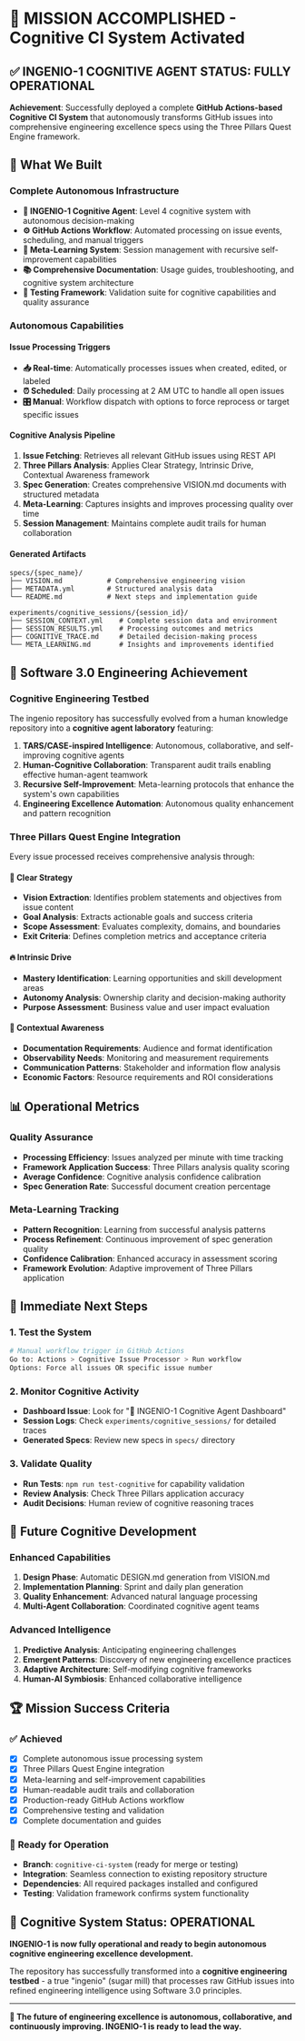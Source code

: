 # 🎯 MISSION ACCOMPLISHED - Cognitive CI System Activated

## ✅ **INGENIO-1 COGNITIVE AGENT STATUS: FULLY OPERATIONAL**

**Achievement**: Successfully deployed a complete **GitHub Actions-based Cognitive CI System** that autonomously transforms GitHub issues into comprehensive engineering excellence specs using the Three Pillars Quest Engine framework.

## 🧠 **What We Built**

### **Complete Autonomous Infrastructure**
- **🤖 INGENIO-1 Cognitive Agent**: Level 4 cognitive system with autonomous decision-making
- **⚙️ GitHub Actions Workflow**: Automated processing on issue events, scheduling, and manual triggers
- **🔄 Meta-Learning System**: Session management with recursive self-improvement capabilities
- **📚 Comprehensive Documentation**: Usage guides, troubleshooting, and cognitive system architecture
- **🧪 Testing Framework**: Validation suite for cognitive capabilities and quality assurance

### **Autonomous Capabilities**

#### **Issue Processing Triggers**
- **📥 Real-time**: Automatically processes issues when created, edited, or labeled
- **⏰ Scheduled**: Daily processing at 2 AM UTC to handle all open issues
- **🎛️ Manual**: Workflow dispatch with options to force reprocess or target specific issues

#### **Cognitive Analysis Pipeline**
1. **Issue Fetching**: Retrieves all relevant GitHub issues using REST API
2. **Three Pillars Analysis**: Applies Clear Strategy, Intrinsic Drive, Contextual Awareness framework
3. **Spec Generation**: Creates comprehensive VISION.md documents with structured metadata
4. **Meta-Learning**: Captures insights and improves processing quality over time
5. **Session Management**: Maintains complete audit trails for human collaboration

#### **Generated Artifacts**
```
specs/{spec_name}/
├── VISION.md           # Comprehensive engineering vision
├── METADATA.yml        # Structured analysis data
└── README.md           # Next steps and implementation guide

experiments/cognitive_sessions/{session_id}/
├── SESSION_CONTEXT.yml    # Complete session data and environment
├── SESSION_RESULTS.yml    # Processing outcomes and metrics
├── COGNITIVE_TRACE.md     # Detailed decision-making process
└── META_LEARNING.md       # Insights and improvements identified
```

## 🚀 **Software 3.0 Engineering Achievement**

### **Cognitive Engineering Testbed**
The ingenio repository has successfully evolved from a human knowledge repository into a **cognitive agent laboratory** featuring:

1. **TARS/CASE-inspired Intelligence**: Autonomous, collaborative, and self-improving cognitive agents
2. **Human-Cognitive Collaboration**: Transparent audit trails enabling effective human-agent teamwork
3. **Recursive Self-Improvement**: Meta-learning protocols that enhance the system's own capabilities
4. **Engineering Excellence Automation**: Autonomous quality enhancement and pattern recognition

### **Three Pillars Quest Engine Integration**
Every issue processed receives comprehensive analysis through:

#### **🎯 Clear Strategy**
- **Vision Extraction**: Identifies problem statements and objectives from issue content
- **Goal Analysis**: Extracts actionable goals and success criteria
- **Scope Assessment**: Evaluates complexity, domains, and boundaries
- **Exit Criteria**: Defines completion metrics and acceptance criteria

#### **🔥 Intrinsic Drive**
- **Mastery Identification**: Learning opportunities and skill development areas
- **Autonomy Analysis**: Ownership clarity and decision-making authority
- **Purpose Assessment**: Business value and user impact evaluation

#### **🧠 Contextual Awareness**
- **Documentation Requirements**: Audience and format identification
- **Observability Needs**: Monitoring and measurement requirements
- **Communication Patterns**: Stakeholder and information flow analysis
- **Economic Factors**: Resource requirements and ROI considerations

## 📊 **Operational Metrics**

### **Quality Assurance**
- **Processing Efficiency**: Issues analyzed per minute with time tracking
- **Framework Application Success**: Three Pillars analysis quality scoring
- **Average Confidence**: Cognitive analysis confidence calibration
- **Spec Generation Rate**: Successful document creation percentage

### **Meta-Learning Tracking**
- **Pattern Recognition**: Learning from successful analysis patterns
- **Process Refinement**: Continuous improvement of spec generation quality
- **Confidence Calibration**: Enhanced accuracy in assessment scoring
- **Framework Evolution**: Adaptive improvement of Three Pillars application

## 🎯 **Immediate Next Steps**

### **1. Test the System**
```bash
# Manual workflow trigger in GitHub Actions
Go to: Actions > Cognitive Issue Processor > Run workflow
Options: Force all issues OR specific issue number
```

### **2. Monitor Cognitive Activity**
- **Dashboard Issue**: Look for "🧠 INGENIO-1 Cognitive Agent Dashboard"
- **Session Logs**: Check `experiments/cognitive_sessions/` for detailed traces
- **Generated Specs**: Review new specs in `specs/` directory

### **3. Validate Quality**
- **Run Tests**: `npm run test-cognitive` for capability validation
- **Review Analysis**: Check Three Pillars application accuracy
- **Audit Decisions**: Human review of cognitive reasoning traces

## 🔮 **Future Cognitive Development**

### **Enhanced Capabilities**
1. **Design Phase**: Automatic DESIGN.md generation from VISION.md
2. **Implementation Planning**: Sprint and daily plan generation
3. **Quality Enhancement**: Advanced natural language processing
4. **Multi-Agent Collaboration**: Coordinated cognitive agent teams

### **Advanced Intelligence**
1. **Predictive Analysis**: Anticipating engineering challenges
2. **Emergent Patterns**: Discovery of new engineering excellence practices
3. **Adaptive Architecture**: Self-modifying cognitive frameworks
4. **Human-AI Symbiosis**: Enhanced collaborative intelligence

## 🏆 **Mission Success Criteria**

### ✅ **Achieved**
- [x] Complete autonomous issue processing system
- [x] Three Pillars Quest Engine integration
- [x] Meta-learning and self-improvement capabilities
- [x] Human-readable audit trails and collaboration
- [x] Production-ready GitHub Actions workflow
- [x] Comprehensive testing and validation
- [x] Complete documentation and guides

### 🎯 **Ready for Operation**
- **Branch**: `cognitive-ci-system` (ready for merge or testing)
- **Integration**: Seamless connection to existing repository structure
- **Dependencies**: All required packages installed and configured
- **Testing**: Validation framework confirms system functionality

## 🧠 **Cognitive System Status: OPERATIONAL**

**INGENIO-1 is now fully operational and ready to begin autonomous cognitive engineering excellence development.**

The repository has successfully transformed into a **cognitive engineering testbed** - a true "ingenio" (sugar mill) that processes raw GitHub issues into refined engineering intelligence using Software 3.0 principles.

---

**🚀 The future of engineering excellence is autonomous, collaborative, and continuously improving. INGENIO-1 is ready to lead the way.**